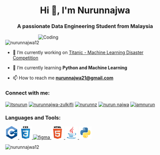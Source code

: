 <h1 align="center">Hi 👋, I'm Nurunnajwa</h1>
<h3 align="center">A passionate Data Engineering Student from Malaysia</h3>
<img align="right" alt="Coding" width="400" src="https://thumbs.gfycat.com/AppropriateFatKagu-max-1mb.gif">


<p align="left"> <img src="https://komarev.com/ghpvc/?username=nurunnajwa12&label=Profile%20views&color=0e75b6&style=flat" alt="nurunnajwa12" /> </p>



- 🔭 I’m currently working on [Titanic - Machine Learning Disaster Competition](https://www.kaggle.com/competitions/titanic)

- 🌱 I’m currently learning **Python and Machine Learning**

- 📫 How to reach me **nurunnajwa21@gmail.com**

<h3 align="left">Connect with me:</h3>
<p align="left">
<a href="https://twitter.com/itsnurun" target="blank"><img align="center" src="https://raw.githubusercontent.com/rahuldkjain/github-profile-readme-generator/master/src/images/icons/Social/twitter.svg" alt="itsnurun" height="30" width="40" /></a>
<a href="https://linkedin.com/in/nurunnajwa-zulkifli" target="blank"><img align="center" src="https://raw.githubusercontent.com/rahuldkjain/github-profile-readme-generator/master/src/images/icons/Social/linked-in-alt.svg" alt="nurunnajwa-zulkifli" height="30" width="40" /></a>
<a href="https://kaggle.com/nurunnz" target="blank"><img align="center" src="https://raw.githubusercontent.com/rahuldkjain/github-profile-readme-generator/master/src/images/icons/Social/kaggle.svg" alt="nurunnz" height="30" width="40" /></a>
<a href="https://fb.com/nurun najwa" target="blank"><img align="center" src="https://raw.githubusercontent.com/rahuldkjain/github-profile-readme-generator/master/src/images/icons/Social/facebook.svg" alt="nurun najwa" height="30" width="40" /></a>
<a href="https://instagram.com/iamnurun" target="blank"><img align="center" src="https://raw.githubusercontent.com/rahuldkjain/github-profile-readme-generator/master/src/images/icons/Social/instagram.svg" alt="iamnurun" height="30" width="40" /></a>
</p>

<h3 align="left">Languages and Tools:</h3>
<p align="left"> <a href="https://www.w3schools.com/cpp/" target="_blank" rel="noreferrer"> <img src="https://raw.githubusercontent.com/devicons/devicon/master/icons/cplusplus/cplusplus-original.svg" alt="cplusplus" width="40" height="40"/> </a> <a href="https://www.w3schools.com/css/" target="_blank" rel="noreferrer"> <img src="https://raw.githubusercontent.com/devicons/devicon/master/icons/css3/css3-original-wordmark.svg" alt="css3" width="40" height="40"/> </a> <a href="https://www.figma.com/" target="_blank" rel="noreferrer"> <img src="https://www.vectorlogo.zone/logos/figma/figma-icon.svg" alt="figma" width="40" height="40"/> </a> <a href="https://www.w3.org/html/" target="_blank" rel="noreferrer"> <img src="https://raw.githubusercontent.com/devicons/devicon/master/icons/html5/html5-original-wordmark.svg" alt="html5" width="40" height="40"/> </a> <a href="https://www.java.com" target="_blank" rel="noreferrer"> <img src="https://raw.githubusercontent.com/devicons/devicon/master/icons/java/java-original.svg" alt="java" width="40" height="40"/> </a> <a href="https://www.python.org" target="_blank" rel="noreferrer"> <img src="https://raw.githubusercontent.com/devicons/devicon/master/icons/python/python-original.svg" alt="python" width="40" height="40"/> </a> </p>

<p><img align="left" src="https://github-readme-stats.vercel.app/api/top-langs?username=nurunnajwa12&show_icons=true&locale=en&layout=compact" alt="nurunnajwa12" /></p>


